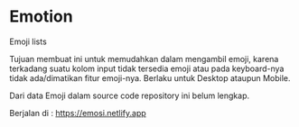 # Emotion

Emoji lists

Tujuan membuat ini untuk memudahkan dalam mengambil emoji, karena terkadang suatu kolom input tidak tersedia emoji atau pada keyboard-nya tidak ada/dimatikan fitur emoji-nya. Berlaku untuk Desktop ataupun Mobile.

Dari data Emoji dalam source code repository ini belum lengkap.

Berjalan di : <https://emosi.netlify.app>
